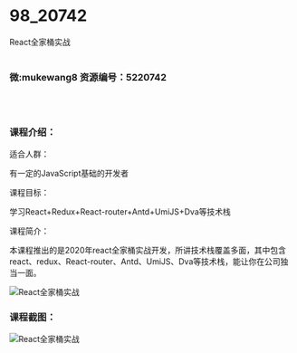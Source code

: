 # 98_20742
React全家桶实战
<br/></br>
<h3>微:mukewang8 资源编号：5220742</h3>
<br/></br>
<h3>课程介绍：</h3>
<p>适合人群：</p>
<p>有一定的JavaScript基础的开发者</p>
<p>课程目标：</p>
<p>学习<a title="查看与 React 相关的文章" target="_blank">React</a>+Redux+React-router+Antd+UmiJS+Dva等技术栈</p>
<p>课程简介：</p>
<p>本课程推出的是2020年react全家桶实战开发，所讲技术栈覆盖多面，其中包含react、redux、React-router、Antd、UmiJS、Dva等技术栈，能让你在公司独当一面。</p>
<p><img src="https://www.ko996.com/wp-content/uploads/img/2021/08/1-32-300x252.png" alt="React全家桶实战"></p>
<div class="info-desc">
<h3>课程截图：</h3>
<p><img src="https://www.ko996.com/wp-content/uploads/img/2021/08/2-30.png" alt="React全家桶实战"></p>


			
</div>
